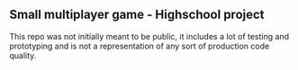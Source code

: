 ## Small multiplayer game - Highschool project

This repo was not initially meant to be public, it includes a lot of testing and prototyping and is not a representation of any sort of production code quality.
